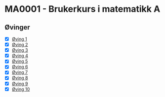 # MA0001 - Brukerkurs i matematikk A

## Øvinger 
- [x] [Øving 1](øving1/oving1.pdf)
- [x] [Øving 2](øving1/oving2.pdf)
- [x] [Øving 3](øving1/oving3.pdf)
- [x] [Øving 4](øving1/oving4.pdf)
- [x] [Øving 5](øving1/oving5.pdf)
- [x] [Øving 6](øving1/oving6.pdf)
- [x] [Øving 7](øving1/oving7.pdf)
- [x] [Øving 8](øving1/oving8.pdf)
- [x] [Øving 9](øving1/oving9.pdf)
- [x] [Øving 10](øving1/oving10.pdf)
